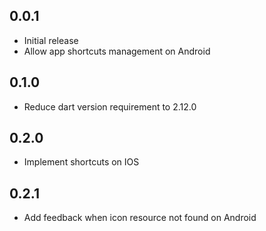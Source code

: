 ## 0.0.1

* Initial release
* Allow app shortcuts management on Android

## 0.1.0

* Reduce dart version requirement to 2.12.0

## 0.2.0

* Implement shortcuts on IOS

## 0.2.1

* Add feedback when icon resource not found on Android
